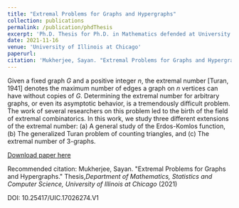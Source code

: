 ```yaml
---
title: "Extremal Problems for Graphs and Hypergraphs"
collection: publications
permalink: /publication/phdThesis
excerpt: 'Ph.D. Thesis for Ph.D. in Mathematics defended at University of Illinois at Chicago.'
date: 2021-11-16
venue: 'University of Illinois at Chicago'
paperurl: 
citation: 'Mukherjee, Sayan. "Extremal Problems for Graphs and Hypergraphs." Thesis,<i>Department of Mathematics, Statistics and Computer Science, University of Illinois at Chicago</i> (2021).'
---
```

Given a fixed graph $G$ and a positive integer $n$, the extremal number [Turan, 1941] denotes the maximum number of edges a graph on $n$ vertices can have without copies of $G$. Determining the extremal number for arbitrary graphs, or even its asymptotic behavior, is a tremendously difficult problem. The work of several researchers on this problem led to the birth of the field of extremal combinatorics. In this work, we study three different extensions of the extremal number: (a) A general study of the Erdos-Komlos function, (b) The generalized Turan problem of counting triangles, and (c) The extremal number of $3$-graphs.

[Download paper here](/files/thesis.pdf)

Recommended citation: Mukherjee, Sayan. "Extremal Problems for Graphs and Hypergraphs." Thesis,<i>Department of Mathematics, Statistics and Computer Science, University of Illinois at Chicago</i> (2021)

DOI: 10.25417/UIC.17026274.V1